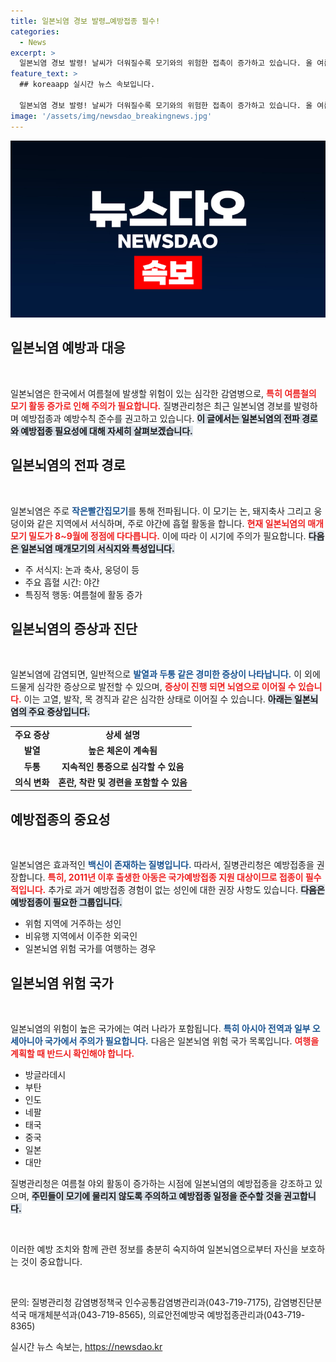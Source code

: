 ```yaml
---
title: 일본뇌염 경보 발령…예방접종 필수!
categories:
  - News
excerpt: >
  일본뇌염 경보 발령! 날씨가 더워질수록 모기와의 위험한 접촉이 증가하고 있습니다. 올 여름 반드시 예방접종을 받으세요. 당신의 건강을 지키는 첫걸음입니다!
feature_text: >
  ## koreaapp 실시간 뉴스 속보입니다.

  일본뇌염 경보 발령! 날씨가 더워질수록 모기와의 위험한 접촉이 증가하고 있습니다. 올 여름 반드시 예방접종을 받으세요. 당신의 건강을 지키는 첫걸음입니다!
image: '/assets/img/newsdao_breakingnews.jpg'
---
```


<p><img src="/assets/img/newsdao_breakingnews.jpg" alt="koreaapp 속보" /></p>

<h2 data-ke-size="size26">일본뇌염 예방과 대응</h2>

<p data-ke-size="size16">&nbsp;</p>

<p>일본뇌염은 한국에서 여름철에 발생할 위험이 있는 심각한 감염병으로, <b><span style="color: #ee2323;">특히 여름철의 모기 활동 증가로 인해 주의가 필요합니다.</span></b> 질병관리청은 최근 일본뇌염 경보를 발령하며 예방접종과 예방수칙 준수를 권고하고 있습니다. <b><span style="background-color: #21538527;">이 글에서는 일본뇌염의 전파 경로와 예방접종 필요성에 대해 자세히 살펴보겠습니다.</span></b></p>

<h2 data-ke-size="size26">일본뇌염의 전파 경로</h2>

<p data-ke-size="size16">&nbsp;</p>

<p>일본뇌염은 주로 <b><span style="color: #1a5490;">작은빨간집모기</span></b>를 통해 전파됩니다. 이 모기는 논, 돼지축사 그리고 웅덩이와 같은 지역에서 서식하며, 주로 야간에 흡혈 활동을 합니다. <b><span style="color: #ee2323;">현재 일본뇌염의 매개모기 밀도가 8~9월에 정점에 다다릅니다.</span></b> 이에 따라 이 시기에 주의가 필요합니다. <b><span style="background-color: #21538527;">다음은 일본뇌염 매개모기의 서식지와 특성입니다.</span></b></p>

<ul>
    <li>주 서식지: 논과 축사, 웅덩이 등</li>
    <li>주요 흡혈 시간: 야간</li>
    <li>특징적 행동: 여름철에 활동 증가</li>
</ul>

<h2 data-ke-size="size26">일본뇌염의 증상과 진단</h2>

<p data-ke-size="size16">&nbsp;</p>

<p>일본뇌염에 감염되면, 일반적으로 <b><span style="color: #1a5490;">발열과 두통 같은 경미한 증상이 나타납니다.</span></b> 이 외에 드물게 심각한 증상으로 발전할 수 있으며, <b><span style="color: #ee2323;">증상이 진행 되면 뇌염으로 이어질 수 있습니다.</span></b> 이는 고열, 발작, 목 경직과 같은 심각한 상태로 이어질 수 있습니다. <b><span style="background-color: #21538527;">아래는 일본뇌염의 주요 증상입니다.</span></b></p>

<table>
    <tr>
        <td style="text-align: center; height: 17px;"><b>주요 증상</b></td>
        <td style="text-align: center; height: 17px;"><b>상세 설명</b></td>
    </tr>
    <tr>
        <td style="text-align: center; height: 17px;"><b>발열</b></td>
        <td style="text-align: center; height: 17px;"><b>높은 체온이 계속됨</b></td>
    </tr>
    <tr>
        <td style="text-align: center; height: 17px;"><b>두통</b></td>
        <td style="text-align: center; height: 17px;"><b>지속적인 통증으로 심각할 수 있음</b></td>
    </tr>
    <tr>
        <td style="text-align: center; height: 17px;"><b>의식 변화</b></td>
        <td style="text-align: center; height: 17px;"><b>혼란, 착란 및 경련을 포함할 수 있음</b></td>
    </tr>
</table>

<h2 data-ke-size="size26">예방접종의 중요성</h2>

<p data-ke-size="size16">&nbsp;</p>

<p>일본뇌염은 효과적인 <b><span style="color: #1a5490;">백신이 존재하는 질병입니다.</span></b> 따라서, 질병관리청은 예방접종을 권장합니다. <b><span style="color: #ee2323;">특히, 2011년 이후 출생한 아동은 국가예방접종 지원 대상이므로 접종이 필수적입니다.</span></b> 추가로 과거 예방접종 경험이 없는 성인에 대한 권장 사항도 있습니다. <b><span style="background-color: #21538527;">다음은 예방접종이 필요한 그룹입니다.</span></b></p>

<ul>
    <li>위험 지역에 거주하는 성인</li>
    <li>비유행 지역에서 이주한 외국인</li>
    <li>일본뇌염 위험 국가를 여행하는 경우</li>
</ul>

<h2 data-ke-size="size26">일본뇌염 위험 국가</h2>

<p data-ke-size="size16">&nbsp;</p>

<p>일본뇌염의 위험이 높은 국가에는 여러 나라가 포함됩니다. <b><span style="color: #1a5490;">특히 아시아 전역과 일부 오세아니아 국가에서 주의가 필요합니다.</span></b> 다음은 일본뇌염 위험 국가 목록입니다. <b><span style="color: #ee2323;">여행을 계획할 때 반드시 확인해야 합니다.</span></b></p>

<ul>
    <li>방글라데시</li>
    <li>부탄</li>
    <li>인도</li>
    <li>네팔</li>
    <li>태국</li>
    <li>중국</li>
    <li>일본</li>
    <li>대만</li>
</ul>

<p>질병관리청은 여름철 야외 활동이 증가하는 시점에 일본뇌염의 예방접종을 강조하고 있으며, <b><span style="background-color: #21538527;">주민들이 모기에 물리지 않도록 주의하고 예방접종 일정을 준수할 것을 권고합니다.</span></b> </p>

<p data-ke-size="size16">&nbsp;</p>

<p>이러한 예방 조치와 함께 관련 정보를 충분히 숙지하여 일본뇌염으로부터 자신을 보호하는 것이 중요합니다. </p>

<p data-ke-size="size16">&nbsp;</p>

<p>문의: 질병관리청 감염병정책국 인수공통감염병관리과(043-719-7175), 감염병진단분석국 매개체분석과(043-719-8565), 의료안전예방국 예방접종관리과(043-719-8365)</p>
실시간 뉴스 속보는, <a href="https://newsdao.kr" rel="dofollow">https://newsdao.kr</a>


